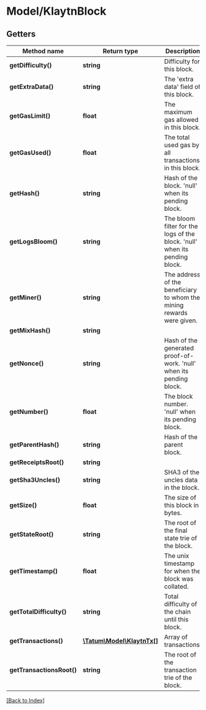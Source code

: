 # Model/KlaytnBlock

## Getters

Method name | Return type | Description | Notes
------------ | ------------- | ------------- | -------------
**getDifficulty()** | **string** | Difficulty for this block. | [optional]
**getExtraData()** | **string** | The 'extra data' field of this block. | [optional]
**getGasLimit()** | **float** | The maximum gas allowed in this block. | [optional]
**getGasUsed()** | **float** | The total used gas by all transactions in this block. | [optional]
**getHash()** | **string** | Hash of the block. 'null' when its pending block. | [optional]
**getLogsBloom()** | **string** | The bloom filter for the logs of the block. 'null' when its pending block. | [optional]
**getMiner()** | **string** | The address of the beneficiary to whom the mining rewards were given. | [optional]
**getMixHash()** | **string** |  | [optional]
**getNonce()** | **string** | Hash of the generated proof-of-work. 'null' when its pending block. | [optional]
**getNumber()** | **float** | The block number. 'null' when its pending block. | [optional]
**getParentHash()** | **string** | Hash of the parent block. | [optional]
**getReceiptsRoot()** | **string** |  | [optional]
**getSha3Uncles()** | **string** | SHA3 of the uncles data in the block. | [optional]
**getSize()** | **float** | The size of this block in bytes. | [optional]
**getStateRoot()** | **string** | The root of the final state trie of the block. | [optional]
**getTimestamp()** | **float** | The unix timestamp for when the block was collated. | [optional]
**getTotalDifficulty()** | **string** | Total difficulty of the chain until this block. | [optional]
**getTransactions()** | [**\Tatum\Model\KlaytnTx[]**](KlaytnTx.md) | Array of transactions. | [optional]
**getTransactionsRoot()** | **string** | The root of the transaction trie of the block. | [optional]

[[Back to Index]](../index.md)

